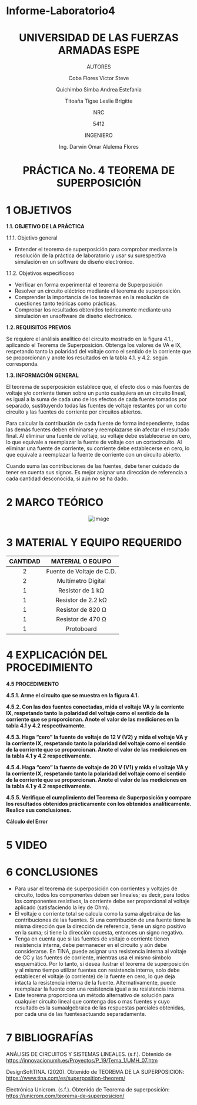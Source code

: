 # Informe-Laboratorio4

<div align="center">

# UNIVERSIDAD DE LAS FUERZAS ARMADAS ESPE

AUTORES

Coba Flores Víctor Steve

Quichimbo Simba Andrea Estefania

Titoaña Tigse Leslie Brigitte

NRC
  
5412

INGENIERO

Ing. Darwin Omar Alulema Flores

# PRÁCTICA No. 4 TEOREMA DE SUPERPOSICIÓN
  
</div>

# 1 OBJETIVOS

**1.1. OBJETIVO DE LA PRÁCTICA**

1.1.1. Objetivo general

- Entender el teorema de superposición para comprobar mediante la resolución de la práctica de laboratorio y usar su surespectiva simulación en un software de diseño electrónico.

1.1.2. Objetivos específicoso

- Verificar en forma experimental el teorema de Superposición
- Resolver un circuito eléctrico mediante el teorema de superposición.
- Comprender la importancia de los teoremas en la resolución de cuestiones tanto teóricas como prácticas.
- Comprobar   los   resultados   obtenidos   teóricamente   mediante   una   simulación   en   unsoftware de diseño electrónico.

**1.2. REQUISITOS PREVIOS**

Se requiere el análisis analítico del circuito mostrado en la figura 4.1., aplicando el Teorema de Superposición. Obtenga los valores de VA e IX, respetando tanto la polaridad del voltaje como el sentido de la corriente que se proporcionan y anote los resultados en la tabla 4.1. y 4.2. según corresponda.

**1.3. INFORMACIÓN GENERAL**

El teorema de superposición establece que, el efecto dos o más fuentes de voltaje y/o corriente tienen sobre un punto cualquiera en un circuito lineal, es igual a la suma de cada uno de los efectos de cada fuente tomados por separado, sustituyendo todas las fuentes de voltaje restantes por un corto circuito y las fuentes de corriente por circuitos abiertos.

Para calcular la contribución de cada fuente de forma independiente, todas las demás fuentes deben eliminarse y reemplazarse sin afectar el resultado final. Al eliminar una fuente de voltaje, su voltaje debe establecerse en cero, lo que equivale a reemplazar la fuente de voltaje con un cortocircuito. Al eliminar una fuente de corriente, su corriente debe establecerse en cero, lo que equivale a reemplazar la fuente de corriente con un circuito abierto.

Cuando suma las contribuciones de las fuentes, debe tener cuidado de tener en cuenta sus signos. Es mejor asignar una dirección de referencia a cada cantidad desconocida, si aún no se ha dado.

# 2 MARCO TEÓRICO

<div align="center">
  
![image](https://user-images.githubusercontent.com/84430867/125539190-0e58549b-b9fc-4387-99e4-b188d64353f5.png)

</div>

# 3 MATERIAL Y EQUIPO REQUERIDO


<div align="center">
     
|**CANTIDAD**|**MATERIAL O EQUIPO** |
|    :---:   |       :---:          | 
|      2     | Fuente de Voltaje de C.D. |
|      2     | Multímetro Digital |
|      1     | Resistor de 1 kΩ |
|      1     | Resistor de 2.2 kΩ  |
|      1     | Resistor de 820 Ω  |
|      1     | Resistor de 470 Ω |
|      1     | Protoboard |

</div>

# 4 EXPLICACIÓN DEL PROCEDIMIENTO

**4.5 PROCEDIMIENTO**

**4.5.1. Arme el circuito que se muestra en la figura 4.1.**

**4.5.2. Con las dos fuentes conectadas, mida el voltaje VA y la corriente IX, respetando
tanto la polaridad del voltaje como el sentido de la corriente que se proporcionan. Anote
el valor de las mediciones en la tabla 4.1 y 4.2 respectivamente.**

**4.5.3. Haga “cero” la fuente de voltaje de 12 V (V2) y mida el voltaje VA y la corriente
IX, respetando tanto la polaridad del voltaje como el sentido de la corriente que se
proporcionan. Anote el valor de las mediciones en la tabla 4.1 y 4.2 respectivamente.**

**4.5.4. Haga “cero” la fuente de voltaje de 20 V (V1) y mida el voltaje VA y la corriente
IX, respetando tanto la polaridad del voltaje como el sentido de la corriente que se
proporcionan. Anote el valor de las mediciones en la tabla 4.1 y 4.2 respectivamente.**

**4.5.5. Verifique el cumplimiento del Teorema de Superposición y compare los
resultados obtenidos prácticamente con los obtenidos analíticamente. Realice sus
conclusiones.**

**Cálculo del Error**

# 5 VIDEO 

# 6 CONCLUSIONES 

- Para usar el teorema de superposición con corrientes y voltajes de circuito, todos los componentes deben ser lineales; es decir, para todos los componentes resistivos, la corriente debe ser proporcional al voltaje aplicado (satisfaciendo la ley de Ohm).
- El voltaje o corriente total se calcula como la suma algebraica de las contribuciones de las fuentes. Si una contribución de una fuente tiene la misma dirección que la dirección de referencia, tiene un signo positivo en la suma; si tiene la dirección opuesta, entonces un signo negativo.
- Tenga en cuenta que si las fuentes de voltaje o corriente tienen resistencia interna, debe permanecer en el circuito y aún debe considerarse. En TINA, puede asignar una resistencia interna al voltaje de CC y las fuentes de corriente, mientras usa el mismo símbolo esquemático. Por lo tanto, si desea ilustrar el teorema de superposición y al mismo tiempo utilizar fuentes con resistencia interna, solo debe establecer el voltaje (o corriente) de la fuente en cero, lo que deja intacta la resistencia interna de la fuente. Alternativamente, puede reemplazar la fuente con una resistencia igual a su resistencia interna.
- Este teorema proporciona un método alternativo de solución para cualquier circuito lineal que contenga dos o mas fuentes y cuyo resultado es la sumaalgebraica de las respuestas parciales obtenidas, por cada una de las fuentesactuando separadamente.

# 7 BIBLIOGRAFÍAS

ANÁLISIS DE CIRCUITOS Y SISTEMAS LINEALES. (s.f.). Obtenido de https://innovacionumh.es/Proyectos/P_19/Tema_1/UMH_07.htm

DesignSoftTINA. (2020). Obtenido de TEOREMA DE LA SUPERPOSICION: https://www.tina.com/es/superposition-theorem/

Electrónica Unicrom. (s.f.). Obtenido de Teorema de superposición: https://unicrom.com/teorema-de-superposicion/



